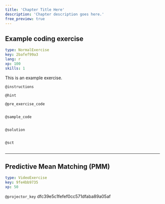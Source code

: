 ```yaml
---
title: 'Chapter Title Here'
description: 'Chapter description goes here.'
free_preview: true
---
```


## Example coding exercise

```yaml
type: NormalExercise
key: 2bafef99a3
lang: r
xp: 100
skills: 1
```

This is an example exercise.

`@instructions`


`@hint`


`@pre_exercise_code`
```{r}

```

`@sample_code`
```{r}

```

`@solution`
```{r}

```

`@sct`
```{r}

```

---

## Predictive Mean Matching (PMM)

```yaml
type: VideoExercise
key: 9fe4bb9735
xp: 50
```

`@projector_key`
dfc39e5c1fefef0cc571dfaba89a05af
